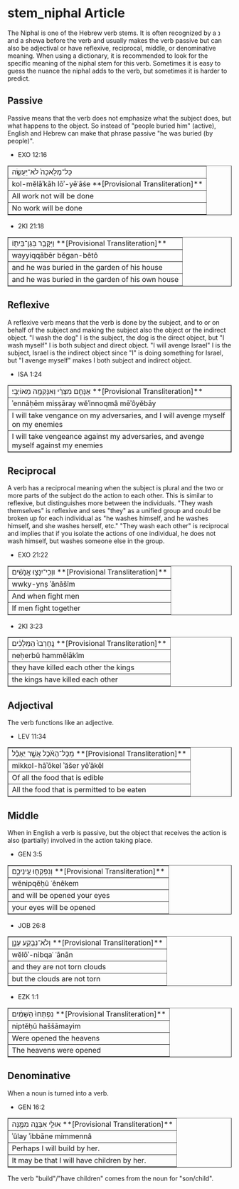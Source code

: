 # stem_niphal Article
The Niphal is one of the Hebrew verb stems. It is often recognized by a נ and a shewa before the verb and usually makes the verb passive but can also be adjectival or have reflexive, reciprocal, middle, or denominative meaning.
When using a dictionary, it is recommended to look for the specific meaning of the niphal stem for this verb. Sometimes it is easy to guess the nuance the niphal adds to the verb, but sometimes it is harder to predict.

## Passive
Passive means that the verb does not emphasize what the subject does, but what happens to the object. So instead of "people buried him" (active), English and Hebrew can make that phrase passive "he was buried (by people)".

* EXO 12:16
<table border="1" class="docutils">
<colgroup>
<col width="100%" />
</colgroup>
<tbody valign="top">
<tr class="row-odd"><td>כָּל־מְלָאכָה֙ לֹא־יֵעָשֶׂ֣ה</td>
</tr>
<tr class="row-even"><td>kol-mĕlāʾkāh lōʾ-yēʿāśe **[Provisional Transliteration]**</td>
</tr>
<tr class="row-odd"><td>All work not will be done</td>
</tr>
<tr class="row-even"><td>No work will be done</td>
</tr>
</tbody>
</table>

* 2KI 21:18
<table border="1" class="docutils">
<colgroup>
<col width="100%" />
</colgroup>
<tbody valign="top">
<tr class="row-odd"><td>וַיִּקָּבֵ֥ר בְּגַן־בֵּית֖וֹ **[Provisional Transliteration]**</td>
</tr>
<tr class="row-even"><td>wayyiqqābēr bĕgan-bêtô</td>
</tr>
<tr class="row-odd"><td>and he was buried in the garden of his house</td>
</tr>
<tr class="row-even"><td>and he was buried in the garden of his own house</td>
</tr>
</tbody>
</table>

## Reflexive
A reflexive verb means that the verb is done by the subject, and to or on behalf of the subject and making the subject also the object or the indirect object.
"I wash the dog" I is the subject, the dog is the direct object, but "I wash myself" I is both subject and direct object.
"I will avenge Israel" I is the subject, Israel is the indirect object since "I" is doing something for Israel, but "I avenge myself" makes I both subject and indirect object.

* ISA 1:24
<table border="1" class="docutils">
<colgroup>
<col width="100%" />
</colgroup>
<tbody valign="top">
<tr class="row-odd"><td>אֶנָּחֵ֣ם מִצָּרַ֔י וְאִנָּקְמָ֖ה מֵאוֹיְבָֽי׃ **[Provisional Transliteration]**</td>
</tr>
<tr class="row-even"><td>ʾennāḥēm miṣṣāray wĕʾinnoqmâ mēʾôyĕbāy</td>
</tr>
<tr class="row-odd"><td>I will take vengance on my adversaries, and I will avenge myself on my enemies</td>
</tr>
<tr class="row-even"><td>I will take vengeance against my adversaries, and avenge myself against my enemies</td>
</tr>
</tbody>
</table>

## Reciprocal
A verb has a reciprocal meaning when the subject is plural and the two or more parts of the subject do the action to each other. This is similar to reflexive, but distinguishes more between the individuals.
"They wash themselves" is reflexive and sees "they" as a unified group and could be broken up for each individual as "he washes himself, and he washes himself, and she washes herself, etc."
"They wash each other" is reciprocal and implies that if you isolate the actions of one individual, he does not wash himself, but washes someone else in the group.

* EXO 21:22
<table border="1" class="docutils">
<colgroup>
<col width="100%" />
</colgroup>
<tbody valign="top">
<tr class="row-odd"><td>ווְכִֽי־יִנָּצ֣וּ אֲנָשִׁ֗ים **[Provisional Transliteration]**</td>
</tr>
<tr class="row-even"><td>wwky-ynṣ ʾănāšîm</td>
</tr>
<tr class="row-odd"><td>And when fight men</td>
</tr>
<tr class="row-even"><td>If men fight together</td>
</tr>
</tbody>
</table>

* 2KI 3:23
<table border="1" class="docutils">
<colgroup>
<col width="100%" />
</colgroup>
<tbody valign="top">
<tr class="row-odd"><td>נֶֽחֶרְבוּ֙ הַמְּלָכִ֔ים **[Provisional Transliteration]**</td>
</tr>
<tr class="row-even"><td>neḥerbû hammĕlākîm</td>
</tr>
<tr class="row-odd"><td>they have killed each other the kings</td>
</tr>
<tr class="row-even"><td>the kings have killed each other</td>
</tr>
</tbody>
</table>

## Adjectival
The verb functions like an adjective.

* LEV 11:34
<table border="1" class="docutils">
<colgroup>
<col width="100%" />
</colgroup>
<tbody valign="top">
<tr class="row-odd"><td>מִכָּל־הָאֹ֜כֶל אֲשֶׁ֣ר יֵאָכֵ֗ל **[Provisional Transliteration]**</td>
</tr>
<tr class="row-even"><td>mikkol-hāʾōkel ʾăšer yēʾākēl</td>
</tr>
<tr class="row-odd"><td>Of all the food that is edible</td>
</tr>
<tr class="row-even"><td>All the food that is permitted to be eaten</td>
</tr>
</tbody>
</table>

## Middle
When in English a verb is passive, but the object that receives the action is also (partially) involved in the action taking place.

* GEN 3:5
<table border="1" class="docutils">
<colgroup>
<col width="100%" />
</colgroup>
<tbody valign="top">
<tr class="row-odd"><td>וְנִפְקְח֖וּ עֵֽינֵיכֶ֑ם **[Provisional Transliteration]**</td>
</tr>
<tr class="row-even"><td>wĕnipqĕḥû ʿênêkem</td>
</tr>
<tr class="row-odd"><td>and will be opened your eyes</td>
</tr>
<tr class="row-even"><td>your eyes will be opened</td>
</tr>
</tbody>
</table>
	
* JOB 26:8
<table border="1" class="docutils">
<colgroup>
<col width="100%" />
</colgroup>
<tbody valign="top">
<tr class="row-odd"><td>וְלֹא־נִבְקַ֖ע עָנָ֣ן **[Provisional Transliteration]**</td>
</tr>
<tr class="row-even"><td>wĕlōʾ-nibqaʿ ʿānān</td>
</tr>
<tr class="row-odd"><td>and they are not torn clouds</td>
</tr>
<tr class="row-even"><td>but the clouds are not torn</td>
</tr>
</tbody>
</table>
	
* EZK 1:1
<table border="1" class="docutils">
<colgroup>
<col width="100%" />
</colgroup>
<tbody valign="top">
<tr class="row-odd"><td>נִפְתְּחוּ֙ הַשָּׁמַ֔יִם **[Provisional Transliteration]**</td>
</tr>
<tr class="row-even"><td>niptĕḥû haššāmayim</td>
</tr>
<tr class="row-odd"><td>Were opened the heavens</td>
</tr>
<tr class="row-even"><td>The heavens were opened</td>
</tr>
</tbody>
</table>

## Denominative
When a noun is turned into a verb.

* GEN 16:2
<table border="1" class="docutils">
<colgroup>
<col width="100%" />
</colgroup>
<tbody valign="top">
<tr class="row-odd"><td>אוּלַ֥י אִבָּנֶ֖ה מִמֶּ֑נָּה **[Provisional Transliteration]**</td>
</tr>
<tr class="row-even"><td>ʾûlay ʾibbāne mimmennâ</td>
</tr>
<tr class="row-odd"><td>Perhaps I will build by her.</td>
</tr>
<tr class="row-even"><td>It may be that I will have children by her.</td>
</tr>
</tbody>
</table>

The verb "build"/"have children" comes from the noun for "son/child".